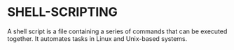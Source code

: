 # SHELL-SCRIPTING
A shell script is a file containing a series of commands that can be executed together. It automates tasks in Linux and Unix-based systems.
